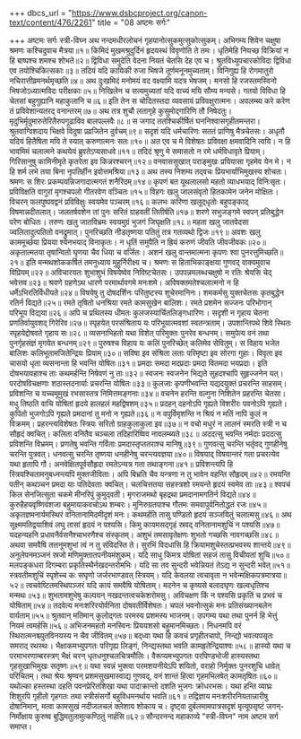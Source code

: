 +++
dbcs_url = "https://www.dsbcproject.org/canon-text/content/476/2261"
title = "08 अष्टमः सर्गः"

+++
अष्टमः सर्गः
स्त्री-विघ्न
अथ नन्दमधीरलोचनं गृहयानोत्सुकमुत्सुकोत्सुकम्।
अभिगम्य शिवेन चक्षुषा श्रमणः कश्चिदुवाच मैत्रया॥१॥
किमिदं मुखमश्रुदुर्दिनं हृदयस्थं विवृणोति ते तमः।
धृतिमेहि नियच्छ विक्रियां न हि बाष्पश्च शमश्च शोभते॥२॥
द्विविधा समुदेति वेदना नियतं चेतसि देह एव च। 
श्रुतविध्युपचारकोविदा द्विविधा एव तयोश्चिकित्सकाः॥३॥
तदियं यदि कायिकी रुजा भिषजे तूर्णमनूनमुच्यताम्।
विनिगुह्य हि रोगमातुरो नचिरात्तीव्रमनर्थमृच्छति॥४॥
अथ दुःखमिदं मनोमयं वद वक्ष्यामि यदत्र भेषजम्।
मनसो हि रजस्तमस्विनो भिषजोऽध्यात्मविदः परीक्षकाः॥५॥
निखिलेन च सत्यमुच्यतां यदि वाच्यं मयि सौम्य मन्यसे। 
गतयो विविधा हि चेतसां बहुगुह्यानि महाकुलानि च॥६॥
इति तेन स चोदितस्तदा व्यवसायं प्रविवक्षुरात्मनः।
अवलम्ब्य करे करेण तं प्रविवेशान्यतरद् वनान्तरम्॥७॥
अथ तत्र शुचौ लतागृहे कुसुमोद्‍गारिणि तौ निषेदतुः।
मृदुभिर्मृदुमारुतेरितैरुपगूढाविव बालपल्लवैः॥८॥
स जगाद ततश्चिकीर्षितं घननिश्वासगृहीतमन्तरा। 
श्रुतवाग्विशदाय भिक्षवे विदुषा प्रव्रजितेन दुर्वचम्॥९॥
सदृशं यदि धर्मचारिणः सततं प्राणिषु मैत्रचेतसः।
अधृतौ यदियं हितैषिता मयि ते स्यात् करुणात्मनः सतः॥१०॥
अत एव च मे विशेषतः प्रविवक्षा क्षमवादिनि त्वयि। 
न हि भावमिमं चलात्मने कथयेयं ब्रुवतेऽप्यसाधवे॥११॥
तदिदं श्रृणु मे समासतो न रमे धर्मविधावृते प्रियाम्।
गिरिसानुषु कामिनीमृते कृतरेता इव किन्नरश्चरन्॥१२॥
वनवाससुखात् पराङ्मुखः प्रयियासा गृहमेव येन मे। 
न हि शर्म लभे तया बिना नृपतिर्हीन इवोत्तमश्रिया॥१३॥
अथ तस्य निशम्य तद्‍वचः प्रियभार्याभिमुखस्य शोचतः।
श्रमणः स शिरः प्रकम्पयन्निजगादात्मगतं शनैरिदम्॥१४॥
कृपणं बत यूथलालसो महतो व्याधभयाद् विनिःसृतः।
प्रविविक्षति वागुरां मृगश्चपलो गीतरवेण वञ्चितः॥१५॥
विहगः खलु जालसंवृतो हितकामेन जनेन मोक्षितः।
विचरन् फलपुष्पवद्वनं प्रविविक्षुः स्वयमेव पञ्चरम्॥१६॥
कलभः करिणा खलूद्‍धृतोः बहुपङ्काद् विषमान्नदीतलात्। 
जलतर्षवशेन तां पुनः सरितं ग्राहवतीं तितीर्षति॥१७॥
शरणे सभुजङ्गमे स्वपन् प्रतिबुद्धेन परेण बोधितः।
तरुणः खलु जातविभ्रमः स्वयमुग्रं भुजगं जिघृक्षति॥१८॥
महता खलु जातवेदसा ज्वलितादुत्पतितो वनद्रुमात्। 
पुनरिच्छति नीडतृष्णया पतितुं तत्र गतव्यथो द्विजः॥१९॥
अवशः खलु काममूर्च्छया प्रियया श्येनभयाद् विनाकृतः।
न धृतिं समुपैति न ह्रियं करुणं जीवति जीवजीवकः॥२०॥
अकृतात्मतया तृषान्वितो घृणया चैव धिया च वर्जितः।
अशनं खलु वान्तमात्मना कृपणः श्वा पुनरत्तुमिच्छति॥२१॥
इति मन्मथशोककर्षितं तमनुध्याय मुहुर्निरीक्ष्य च।
श्रमणः स हिताभिकाङ्‍क्षया गुणवद् वाक्यमुवाच विप्रियम्॥२२॥
अविचारयतः शुभाशुभं विषयेष्वेव निविष्टचेतसः।
उपपन्नमलब्धचक्षुषो न रतिः श्रेयसि चेद् भवेत्तव॥२३॥
श्रवणे ग्रहणेऽथ धारणे परमार्थावगमे मनःशमे। 
अविषक्तमतेश्चलात्मनो न हि धर्मेऽभिरतिर्विधीयते॥२४॥
विषयेषु तु दोषदर्शिनः परितुष्टस्य शुचेरमानिनः।
शमकर्मसु युक्तचेतसः कृतबुद्धेन रतिर्न विद्यते॥२५॥
रमते तृषितो धनश्रिया रमते कामसुखेन बालिशः।
रमते प्रशमेन सज्जनः परिभोगान् परिभूय विद्यया॥२६॥
अपि च प्रथितस्य धीमतः कुलजस्यार्चितलिङ्गधारिणः।
सदृशी न गृहाय चेतना प्रणतिर्वायुवशद् गिरेरिव॥२७॥
स्पृहयेत् परसंश्रिताय यः परिभूयात्मवशां स्वतन्त्रताम्।
उपशान्तिपथे शिवे स्थितः स्पृहयेद्दोषवते गृहाय सः॥२८॥
व्यसनाभिहतो यथा विशेत् परिमुक्तः पुनरेव बन्धनम्।
समुपेत्य वनं तथा पुनर्गृहसंज्ञं मृगयेत बन्धनम्॥२९॥
पुरुषश्च विहाय यः कलिं पुनरिच्छेत् कलिमेव सेवितुम्।
स विहाय भजेत बालिशः कलिभूतामजितेन्द्रियः प्रियाम्॥३०॥
सविषा इव संश्रिता लताः परिमृष्टा इव सोरगा गुहाः।
विवृता इव चासयो धृता व्यसनान्ता हि भवन्ति योषितः॥३१॥
प्रमदाः समदा मदप्रदाः प्रमदा वितमदा भयप्रदाः।
इति दोषभयावहाश्च ताः कथमर्हन्ति निषेवणं नु ताः॥३२॥
स्वजनः स्वजनेन भिद्यते सुहदश्चापि सुहृज्जनेन यत्। 
परदोषविचक्षणाः शठास्तदनार्याः प्रचरन्ति योषितः॥३३॥
कुलजाः कृपणीभवन्ति यद्यदयुक्तं प्रचरन्ति साहसम्।
प्रविशन्ति च यच्चमूमुखं रभसास्तत्र निमित्तमङ्गनाः॥३४॥
वचनेन हरन्ति वल्गुना निशितेन प्रहरन्ति चेतसा। 
मधु तिष्ठति वाचि योषितां हृदये हालहलं महद्विषशम्॥३५॥
प्रदहन् दहनोऽपि गृह्यते विशरीरः पवनोऽपि गृह्यते। 
कुपितो भुजगोऽपि गृह्यते प्रमदानां तु मनो न गृह्यते॥३६॥
न वपुर्विमृशन्ति न श्रियं न मतिं नापि कुलं न विक्रमम्।
प्रहरन्त्यविशेषतः स्त्रियः सरितो ग्राहकुलाकुला इव॥३७॥
न वचो मधुरं न लालनं स्मरति स्त्री न च सौहृदं क्वचित्।
कलिता वनितैव चञ्चला तदिहारिष्विव नावलम्ब्यते॥३८॥
अददत्सु भवन्ति नर्मदाः प्रददत्सु प्रविशन्ति विभ्रमम्।
प्रणतेषु भवन्ति गर्विताः प्रमदास्तृप्ततराश्च मानिषु॥३९॥
गुणवत्सु चरन्ति भर्तृवद् गुणहीनेषु चरन्ति पुत्रवत्। 
धनवत्सु चरन्ति तृष्णया धनहीनेषु चरन्त्यवज्ञया॥४०॥
विषयाद् विषयान्तरं गता प्रचरत्येव यथा हृतापि गौ। 
अनवेक्षितपूर्वसौहृदा रमतेऽन्यत्र गता तथाङ्गना॥४१॥
प्रविशन्त्यपि हि स्त्रियश्चितामनुबध्नन्त्यपि मुक्तजीविताः।
अपि बिभ्रति चैव यन्त्रणा न तु भावेन वहन्ति सौहृदम्॥४२॥
रमयन्ति पतीन् कथञ्चन प्रमदा याः पतिदेवताः क्वचित्।
चलचित्ततया सहस्त्रशो रमयन्ते हृदयं स्वमेव ताः॥४३॥
श्वपचं किल सेनजित्सुता चकमे मीनरिपुं कुमुद्‍वती।
मृगराजमथो बृहद्रथा प्रमदानामगतिर्न विद्यते॥४४॥
कुरुहैहयवृष्णिवंशजा बहुमायाकवचोऽथ शम्बरः।
मुनिरुग्रतपाश्च गौतमः समवापुर्वनितोद्धतं रजः॥४५॥
अकृतज्ञमनार्यमस्थिरं वनितानामिदमीदृशं मनः। 
कथमर्हति तासु पण्डितो हृदयं सञ्जयितुं चलात्मसु॥४६॥
अथ सूक्ष्ममतिद्वयाशिवं लघु तासां हृदयं न पश्यसि।
किमु कायमसद्‍गृहं स्रवद् वनितानामशुचिं न पश्यसि॥४७॥
यदहन्यहनि प्रधावनैर्वसनैश्चाभरणैश्च संस्कृतम्।
अशुभं तमसावृतेक्षणः शुभतो गच्छसि नावगच्छसि॥४८॥
अथवा समवैषि तत्तनूमशुभां त्वं न तु संविदस्ति ते। 
सुरभिं विदधासि हि क्रियामशुचेस्तत्प्रभवस्य शान्तये॥४९॥
अनुलेपनमञ्जनं स्रजो मणिमुक्तातपनीयमंशुकम्।
यदि साधु किमत्र योषितां सहजं तासु विचीयतां शुचि॥५०॥
मलपङ्कधरा दिगम्बरा प्रकृतिस्थैर्नखदन्तरोमभिः।
यदि सा तव सुन्दरी भवेन्नियतं तेऽद्य न सुन्दरी भवेत्॥५१॥
स्त्रवतीमशुचिं स्पृशेच्च कः सघृणो जर्जरभाण्डवत् स्त्रियम्।
यदि केवलया त्वचावृता न भवेन्मक्षिकपत्रमात्रया॥५२॥
त्वचवेष्टितमस्थिपञ्जरं यदि कायं समवैषि योषिताम्।
मदनेन च कृष्यसे बलादघृणः खल्वधृतिश्च मन्मथः॥५३॥
शुभतामशुभेषु कल्पयन् नखदन्तत्वचकेशरोमसु।
अविचक्षण किं न पश्यसि प्रकृतिं च प्रभवं च योषिताम्॥५४॥
तदवेत्य मनःशरिरयोर्वनिता दोषवतीर्विशेषतः।
चपलं भवनोत्सुकं मनः प्रतिसंख्यानबलेन वार्यताम्॥५५॥
श्रुतवान् मतिमान् कुलोद्‍गतः परमस्य प्रशमस्य भाजनम्।
उपगम्य यथा तथा पुनर्न हि भेत्तुं नियमं त्वमर्हसि॥५६॥
अभिजनमहतो मनस्विनः प्रिययशसो बहुमानमिच्छतः।
निधनमपि वरं स्थिरात्मनश्च्युतविनयस्य न चैव जीवितम्॥५७॥
बद्‍ध्वा यथा हि कवचं प्रगृहीतचापो,
निन्द्यो भवत्यपसृतः समराद् रथस्थः।
भैक्षाकमभ्युपगतः परिगृह्य लिङ्गं,
निन्द्यस्तथा भवति कामहृतेन्द्रियाश्वः॥५८॥
हास्यो यथा च परमाभरणाम्बरस्त्रग् भैक्षं चरन् धृतधनुश्चलचित्रमौलिः।
वैरूप्यमभ्युपगतः परपिण्डभोजी हास्यस्तथा गृहसुखाभिमुखः सतृष्णः॥५९॥
यथा स्वन्नं भुक्त्वा परमशयनीयेऽपि शयितो,
वराहो निर्मुक्तः पुनरशुचि धावेत् परिचितम्।
तथा श्रेयः श्रृण्वन् प्रशमसुखमास्वाद्य गुणवद्,
वनं शान्तं हित्वा गृहमभिलषेत् कामतृषितः॥६०॥
यथोल्का हस्तस्था दहति पवनप्रेरितशिखा यथा पादाक्रान्तो दशति भुजगः क्रोधरभसः।
यथा हन्ति व्याघ्रः शिशुरपि गृहीतो गृहगतः तथा स्त्रीसंसर्गो बहुविधमनर्थाय भवति॥६१॥
तद्विज्ञाय मनःशरीरनियतान्नारीषु दोषानिमान्,
मत्वा कामसुखं नदीजलचलं क्लेशाय शोकाय च।
दृष्ट्वा दुर्बलमामपात्रसदृशं मृत्यूपसृष्टं जगन्-
निर्मोक्षाय कुरुष्व बुद्धिमतुलामुत्कण्ठितुं नार्हसि॥६२॥
सौन्दरनन्द महाकाव्ये  "स्त्री-विघ्न" नाम अष्टम सर्ग समाप्त।
